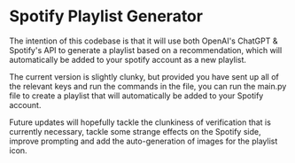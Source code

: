 # Spotify Playlist Generator
The intention of this codebase is that it will use both OpenAI's ChatGPT &amp; Spotify's API to generate a playlist based on a recommendation, which will automatically be added to your spotify account as a new playlist.

The current version is slightly clunky, but provided you have sent up all of the relevant keys and run the commands in the file, you can run the main.py file to create a playlist that will automatically be added to your Spotify account.

Future updates will hopefully tackle the clunkiness of verification that is currently necessary, tackle some strange effects on the Spotify side, improve prompting and add the auto-generation of images for the playlist icon.
